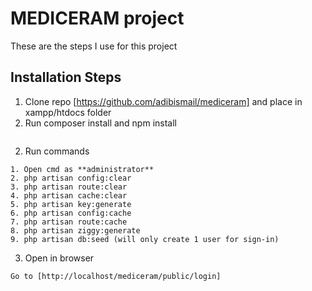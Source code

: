 # MEDICERAM project
These are the steps I use for this project

## Installation Steps

1. Clone repo [https://github.com/adibismail/mediceram] and place in xampp/htdocs folder
2. Run composer install and npm install 
```

```
2. Run commands
```
1. Open cmd as **administrator** 
2. php artisan config:clear
3. php artisan route:clear
4. php artisan cache:clear
5. php artisan key:generate
6. php artisan config:cache
7. php artisan route:cache
8. php artisan ziggy:generate
9. php artisan db:seed (will only create 1 user for sign-in)
```
3. Open in browser
```
Go to [http://localhost/mediceram/public/login]
```
